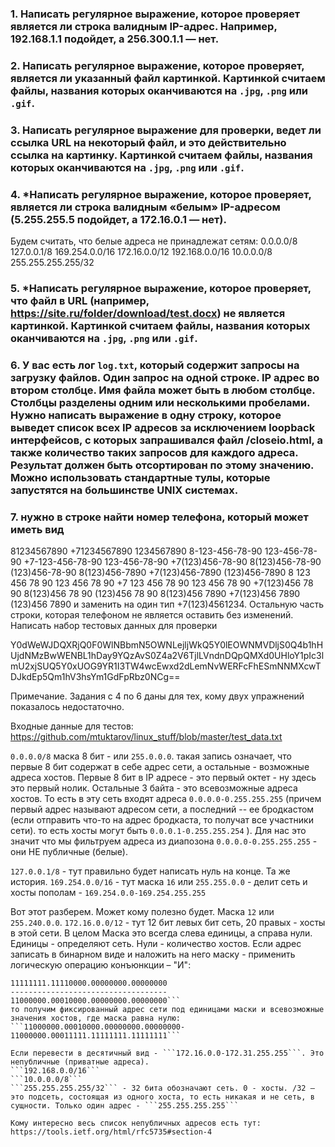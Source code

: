 ### 1. Написать регулярное выражение, которое проверяет является ли строка валидным IP-адрес. Например, 192.168.1.1 подойдет, а 256.300.1.1 — нет.
### 2. Написать регулярное выражение, которое проверяет, является ли указанный файл картинкой. Картинкой считаем файлы, названия которых оканчиваются на `.jpg`, `.png` или `.gif`.
### 3. Написать регулярное выражение для проверки, ведет ли ссылка URL на некоторый файл, и это действительно ссылка на картинку. Картинкой считаем файлы, названия которых оканчиваются на `.jpg`, `.png` или `.gif`.
### 4. *Написать регулярное выражение, которое проверяет, является ли строка валидным «белым» IP-адресом (5.255.255.5 подойдет, а 172.16.0.1 — нет).
Будем считать, что белые адреса не принадлежат сетям:
0.0.0.0/8
127.0.0.1/8
169.254.0.0/16
172.16.0.0/12
192.168.0.0/16
10.0.0.0/8
255.255.255.255/32

### 5. *Написать регулярное выражение, которое проверяет, что файл в URL (например, https://site.ru/folder/download/test.docx) не является картинкой. Картинкой считаем файлы, названия которых оканчиваются на `.jpg`, `.png` или `.gif`.

### 6. У вас есть лог `log.txt`, который содержит запросы на загрузку файлов. Один запрос на одной строке. IP адрес во втором столбце. Имя файла может быть в любом столбце. Столбцы разделены одним или несколькими пробелами. Нужно написать выражение в одну строку, которое выведет список всех IP адресов за исключением loopback интерфейсов, с которых запрашивался файл /closeio.html, а также количество таких запросов для каждого адреса. Результат должен быть отсортирован по этому значению. Можно использовать стандартные тулы, которые запустятся на большинстве UNIX системах.

### 7. нужно в строке найти номер телефона, который может иметь вид
81234567890
+71234567890
1234567890
8-123-456-78-90
123-456-78-90
+7-123-456-78-90
123-456-78-90
+7(123)456-78-90
8(123)456-78-90
(123)456-78-90
8(123)456-7890
+7(123)456-7890
(123)456-7890
8 123 456 78 90
123 456 78 90
+7 123 456 78 90
123 456 78 90
+7(123)456 78 90
8(123)456 78 90
(123)456 78 90
8(123)456 7890
+7(123)456 7890
(123)456 7890
и заменить на один тип +7(123)4561234. Остальную часть строки, которая телефоном не является оставить без изменений. Написать набор тестовых данных для проверки

Y0dWeWJDQXRjQ0F0WlNBbmN5OWNLejljWkQ5Y0lEOWNMVDljS0Q4b1hHUjdNMzBwWENBL1hDay9YQzAvS0Z4a2V6TjlLVndnDQpQMXd0UHloY1pIc3lmU2xjSUQ5Y0xUOG9YR1I3TW4wcEwxd2dLemNvWERFcFhESmNNMXcwTDJkdEp5Qm1hV3hsYm1GdFpRbz0NCg==

Примечание. Задания с 4 по 6  даны для тех, кому двух упражнений показалось недостаточно.

Входные данные для тестов: https://github.com/mtuktarov/linux_stuff/blob/master/test_data.txt


```0.0.0.0/8```
маска 8 бит - или ```255.0.0.0```. такая запись означает, что первые 8 бит содержат в себе адрес сети, а остальные - возможные адреса хостов. Первые 8 бит в IP адресе - это первый октет - ну здесь это первый нолик. Остальные 3 байта - это всевозможные адреса хостов. То есть в эту сеть входят адреса ```0.0.0.0-0.255.255.255``` (причем первый адрес называют адресом сети, а последний -- ее бродкастом (если отправить что-то на адрес бродкаста, то получат все участники сети). то есть хосты могут быть ```0.0.0.1-0.255.255.254``` ).
Для нас это значит что мы фильтруем адреса из диапозона ```0.0.0.0-0.255.255.255``` - они НЕ публичные (белые).

```127.0.0.1/8``` - тут правильно будет написать нуль на конце. Та же история.
```169.254.0.0/16``` - тут маска ```16``` или ```255.255.0.0``` - делит сеть и хосты пополам - ```169.254.0.0-169.254.255.255```

Вот этот разберем. Может кому полезно будет. Маска ```12``` или ```255.240.0.0```.
```172.16.0.0/12``` - тут 12 бит левых бит сеть, 20 правых - хосты в этой сети. В целом Маска это всегда слева единицы, а справа нули. Единицы - определяют сеть. Нули - количество хостов. Если адрес записать в бинарном виде и наложить на него маску - применить логическую операцию конъюнкции – "И":
```11000000.00010000.00000000.00000000
11111111.11110000.00000000.00000000
-----------------------------------
11000000.00010000.00000000.00000000```
то получим фиксированный адрес сети под единицами маски и всевозможные значения хостов, где маска равна нулю: ```11000000.00010000.00000000.00000000-11000000.00011111.11111111.11111111```

Если перевести в десятичный вид - ```172.16.0.0-172.31.255.255```. Это непубличные (приватные адреса).
```192.168.0.0/16```
```10.0.0.0/8```
```255.255.255.255/32``` - 32 бита обозначают сеть. 0 - хосты. /32 — это подсеть, состоящая из одного хоста, то есть никакая и не сеть, в сущности. Только один адрес - ```255.255.255.255```

Кому интересно весь список непубличных адресов есть тут: https://tools.ietf.org/html/rfc5735#section-4
